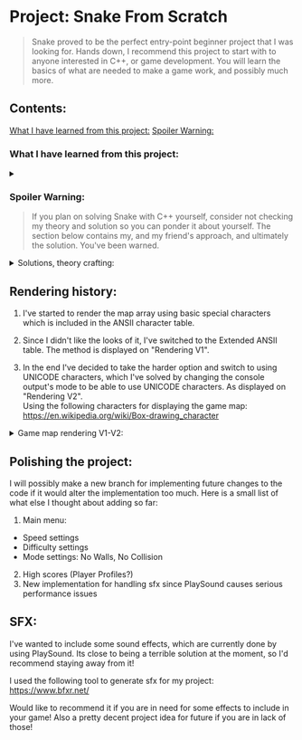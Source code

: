 
# Project: Snake From Scratch
> Snake proved to be the perfect entry-point beginner project that I was looking for. Hands down, I recommend this project to start with to anyone interested in C++, or game development. You will learn the basics of what are needed to make a game work, and possibly much more.

## Contents:
<a href="https://github.com/sla-ppy/Snake/edit/master/README.md#What I have learned from this project:"> What I have learned from this project:</a>
<a href="https://github.com/sla-ppy/Snake/edit/master/README.md#Spoiler Warning:">Spoiler Warning:</a>

### What I have learned from this project:
<details>
  <summary></summary>
  
* Basic game loop
* Making a module from the game's subsystem:
  * Game map module
* Rendering / Displaying an array:
  * Using the Extended ANSII table
  * Using UNICODE chars for the console
  * Simple double buffering
  * Simple framerate limit
* Basic movement:
  * Input checking
  * Snake movement
* Collision:
  * Game map collision
  * Apple collision
</details>

### Spoiler Warning:
> If you plan on solving Snake with C++ yourself, consider not checking my theory and solution so you can ponder it about yourself. The section below contains my, and my friend's approach, and ultimately the solution. You've been warned.

<details>
<summary>Solutions, theory crafting: </summary>
   
### sla-ppy/S4kyt's version 1:

![alt text](https://github.com/S4kyt/Snake/blob/master/proj/theory/s4kyt_theory_v1.jpg?raw=true)

### sla-ppy/S4kyt's version 2:

![alt text](https://github.com/S4kyt/Snake/blob/master/proj/theory/s4kyt_theory_v2.jpg?raw=true)

### sla-ppy/S4kyt's version 3:

![alt text](https://github.com/S4kyt/Snake/blob/master/proj/theory/s4kyt_theory_v3.jpg?raw=true)

### Lion's version:

![alt text](https://github.com/S4kyt/Snake/blob/master/proj/theory/lionkor_theory.JPG?raw=true)


</details>


## Rendering history:
1. I've started to render the map array using basic special characters which is included in the ANSII character table.

2. Since I didn't like the looks of it, I've switched to the Extended ANSII table. The method is displayed on "Rendering V1".<br>

3. In the end I've decided to take the harder option and switch to using UNICODE characters, which I've solved by changing the console output's mode to be able to use UNICODE characters. As displayed on "Rendering V2".<br>
Using the following characters for displaying the game map:<br>
https://en.wikipedia.org/wiki/Box-drawing_character


<details>
<summary> Game map rendering V1-V2: </summary>
  
1. Game map rendering V1:

![alt text](https://github.com/S4kyt/Snake/blob/master/proj/rendering_v1.png?raw=true)

2. Game map rendering V2:

![alt text](https://github.com/S4kyt/Snake/blob/master/proj/rendering_v2.png?raw=true)

</details>

## Polishing the project:
I will possibly make a new branch for implementing future changes to the code if it would alter the implementation too much.
Here is a small list of what else I thought about adding so far:
1. Main menu:
  * Speed settings
  * Difficulty settings
  * Mode settings: No Walls, No Collision
2. High scores (Player Profiles?)
3. New implementation for handling sfx since PlaySound causes serious performance issues

## SFX:
I've wanted to include some sound effects, which are currently done by using PlaySound. Its close to being a terrible solution at the moment, so I'd recommend staying away from it!

I used the following tool to generate sfx for my project:
https://www.bfxr.net/

Would like to recommend it if you are in need for some effects to include in your game!
Also a pretty decent project idea for future if you are in lack of those!
